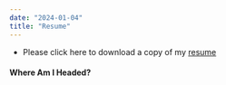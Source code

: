 ```yaml
---
date: "2024-01-04"
title: "Resume"
---
```


* Please click here to download a copy of my <a href="https://drive.google.com/file/d/1o3shAFfSFd_G4CqfSCJ7iJw_Wvul70-G/view?usp=sharing" target="_blank">resume</a>

#### Where Am I Headed?




